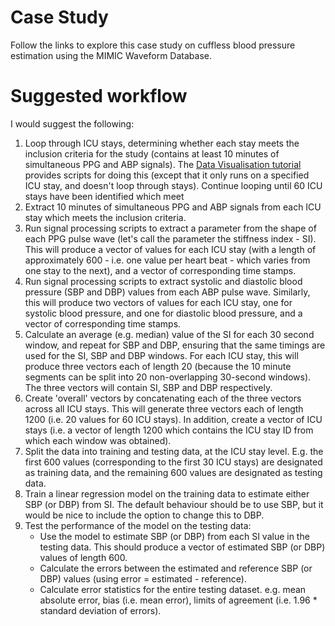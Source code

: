 # Case Study

Follow the links to explore this case study on cuffless blood pressure estimation using the MIMIC Waveform Database.

# Suggested workflow

I would suggest the following:
1. Loop through ICU stays, determining whether each stay meets the inclusion criteria for the study (contains at least 10 minutes of simultaneous PPG and ABP signals). The [Data Visualisation tutorial](https://wfdb.io/mimic_wfdb_tutorials/tutorial/notebooks/data-visualisation.html) provides scripts for doing this (except that it only runs on a specified ICU stay, and doesn't loop through stays). Continue looping until 60 ICU stays have been identified which meet
2. Extract 10 minutes of simultaneous PPG and ABP signals from each ICU stay which meets the inclusion criteria.
3. Run signal processing scripts to extract a parameter from the shape of each PPG pulse wave (let's call the parameter the stiffness index - SI). This will produce a vector of values for each ICU stay (with a length of approximately 600 - i.e. one value per heart beat - which varies from one stay to the next), and a vector of corresponding time stamps.
4. Run signal processing scripts to extract systolic and diastolic blood pressure (SBP and DBP) values from each ABP pulse wave. Similarly, this will produce two vectors of values for each ICU stay, one for systolic blood pressure, and one for diastolic blood pressure, and a vector of corresponding time stamps.
5. Calculate an average (e.g. median) value of the SI for each 30 second window, and repeat for SBP and DBP, ensuring that the same timings are used for the SI, SBP and DBP windows. For each ICU stay, this will produce three vectors each of length 20 (because the 10 minute segments can be split into 20 non-overlapping 30-second windows). The three vectors will contain SI, SBP and DBP respectively.
6. Create 'overall' vectors by concatenating each of the three vectors across all ICU stays. This will generate three vectors each of length 1200 (i.e. 20 values for 60 ICU stays). In addition, create a vector of ICU stays (i.e. a vector of length 1200 which contains the ICU stay ID from which each window was obtained).
7. Split the data into training and testing data, at the ICU stay level. E.g. the first 600 values (corresponding to the first 30 ICU stays) are designated as training data, and the remaining 600 values are designated as testing data.
8. Train a linear regression model on the training data to estimate either SBP (or DBP) from SI. The default behaviour should be to use SBP, but it would be nice to include the option to change this to DBP.
9. Test the performance of the model on the testing data:
   - Use the model to estimate SBP (or DBP) from each SI value in the testing data. This should produce a vector of estimated SBP (or DBP) values of length 600.
   - Calculate the errors between the estimated and reference SBP (or DBP) values (using error = estimated - reference).
   - Calculate error statistics for the entire testing dataset. e.g. mean absolute error, bias (i.e. mean error), limits of agreement (i.e. 1.96 * standard deviation of errors).
